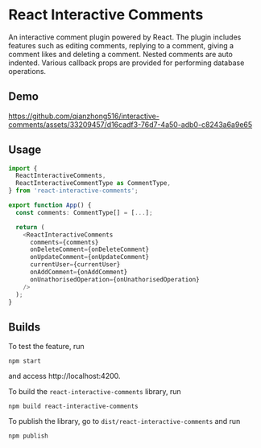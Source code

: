 # React Interactive Comments

An interactive comment plugin powered by React. The plugin includes features such as editing comments, replying to a comment, giving a comment likes and deleting a comment. Nested comments are auto indented. Various callback props are provided for performing database operations.

## Demo

https://github.com/qianzhong516/interactive-comments/assets/33209457/d16cadf3-76d7-4a50-adb0-c8243a6a9e65

## Usage

```ts
import {
  ReactInteractiveComments,
  ReactInteractiveCommentType as CommentType,
} from 'react-interactive-comments';

export function App() {
  const comments: CommentType[] = [...];

  return (
    <ReactInteractiveComments
      comments={comments}
      onDeleteComment={onDeleteComment}
      onUpdateComment={onUpdateComment}
      currentUser={currentUser}
      onAddComment={onAddComment}
      onUnathorisedOperation={onUnathorisedOperation}
    />
  );
}
```

## Builds

To test the feature, run

```
npm start
```

and access http://localhost:4200.

To build the `react-interactive-comments` library, run

```
npm build react-interactive-comments
```

To publish the library, go to `dist/react-interactive-comments` and run

```
npm publish
```
